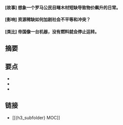 #### [故事] 想象一个罗马公民目睹木材短缺导致物价飙升的日常。


#### [影响] 资源稀缺如何加剧社会不平等和冲突？


#### [类比] 帝国像一台机器，没有燃料就会停止运转。


## 摘要


## 要点

- 
- 
- 

## 链接

- [[{h3_subfolder} MOC]]
